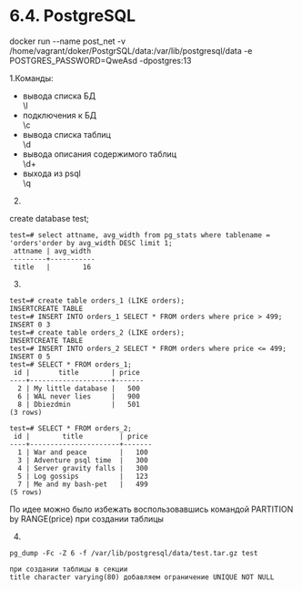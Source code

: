 # 6.4. PostgreSQL

docker run --name post_net -v /home/vagrant/doker/PostgrSQL/data:/var/lib/postgresql/data -e POSTGRES_PASSWORD=QweAsd -dpostgres:13

1.Команды:  
* вывода списка БД  
\l
* подключения к БД  
\c
* вывода списка таблиц  
\d
* вывода описания содержимого таблиц  
\d+
* выхода из psql  
\q

2.  
create database test;
```
test=# select attname, avg_width from pg_stats where tablename = 'orders'order by avg_width DESC limit 1;
 attname | avg_width
---------+-----------
 title   |        16
```
3.  

```
test=# create table orders_1 (LIKE orders);
INSERTCREATE TABLE
test=# INSERT INTO orders_1 SELECT * FROM orders where price > 499;
INSERT 0 3
test=# create table orders_2 (LIKE orders);
INSERTCREATE TABLE
test=# INSERT INTO orders_2 SELECT * FROM orders where price <= 499;
INSERT 0 5
test=# SELECT * FROM orders_1;
 id |       title        | price
----+--------------------+-------
  2 | My little database |   500
  6 | WAL never lies     |   900
  8 | Dbiezdmin          |   501
(3 rows)

test=# SELECT * FROM orders_2;
 id |        title         | price
----+----------------------+-------
  1 | War and peace        |   100
  3 | Adventure psql time  |   300
  4 | Server gravity falls |   300
  5 | Log gossips          |   123
  7 | Me and my bash-pet   |   499
(5 rows)
```
По идее можно было избежать воспользовавшись командой PARTITION by RANGE(price) при создании таблицы

4.  
```
pg_dump -Fc -Z 6 -f /var/lib/postgresql/data/test.tar.gz test
```
```
при создании таблицы в секции 
title character varying(80) добавляем ограничение UNIQUE NOT NULL
```
